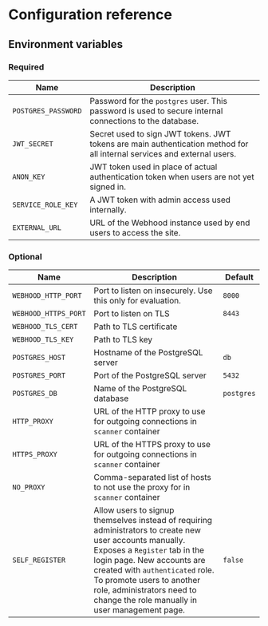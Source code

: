 # Configuration reference

## Environment variables

### Required

| Name                 | Description                                                                                                             |
|----------------------|-------------------------------------------------------------------------------------------------------------------------|
| `POSTGRES_PASSWORD`  | Password for the `postgres` user. This password is used to secure internal connections to the database.                 |
| `JWT_SECRET`         | Secret used to sign JWT tokens. JWT tokens are main authentication method for all internal services and external users. |
| `ANON_KEY`           | JWT token used in place of actual authentication token when users are not yet signed in.                                |
| `SERVICE_ROLE_KEY`   | A JWT token with admin access used internally.                                                                          |
| `EXTERNAL_URL`       | URL of the Webhood instance used by end users to access the site.                                                       |

### Optional
| Name                 | Description                                                                                                                                                                                                                                                                                                           | Default    |
|----------------------|-----------------------------------------------------------------------------------------------------------------------------------------------------------------------------------------------------------------------------------------------------------------------------------------------------------------------|------------|
| `WEBHOOD_HTTP_PORT`  | Port to listen on insecurely. Use this only for evaluation.                                                                                                                                                                                                                                                           | `8000`     |
| `WEBHOOD_HTTPS_PORT` | Port to listen on TLS                                                                                                                                                                                                                                                                                                 | `8443`     |
| `WEBHOOD_TLS_CERT`   | Path to TLS certificate                                                                                                                                                                                                                                                                                               |            |
| `WEBHOOD_TLS_KEY`    | Path to TLS key                                                                                                                                                                                                                                                                                                       |            |
| `POSTGRES_HOST`      | Hostname of the PostgreSQL server                                                                                                                                                                                                                                                                                     | `db`       |
| `POSTGRES_PORT`      | Port of the PostgreSQL server                                                                                                                                                                                                                                                                                         | `5432`     |
| `POSTGRES_DB`        | Name of the PostgreSQL database                                                                                                                                                                                                                                                                                       | `postgres` |
| `HTTP_PROXY`         | URL of the HTTP proxy to use for outgoing connections in `scanner` container                                                                                                                                                                                                                                          |            |
| `HTTPS_PROXY`        | URL of the HTTPS proxy to use for outgoing connections in `scanner` container                                                                                                                                                                                                                                         |            |
| `NO_PROXY`           | Comma-separated list of hosts to not use the proxy for in `scanner` container                                                                                                                                                                                                                                         |            |
| `SELF_REGISTER`      | Allow users to signup themselves instead of requiring administrators to create new user accounts manually. Exposes a `Register` tab in the login page. New accounts are created with `authenticated` role. To promote users to another role, administrators need to change the role manually in user management page. | `false`    |

